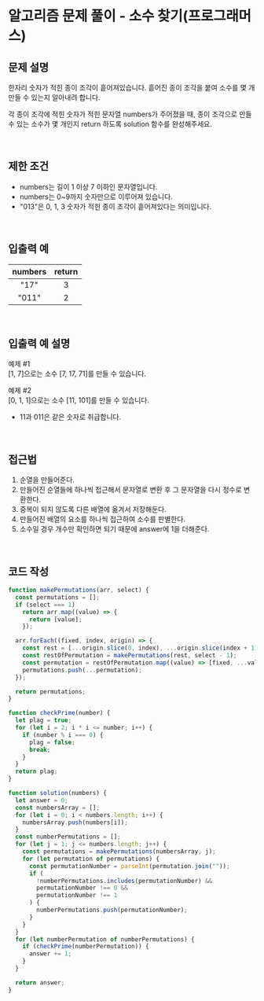 # 알고리즘 문제 풀이 - 소수 찾기(프로그래머스)

## 문제 설명

한자리 숫자가 적힌 종이 조각이 흩어져있습니다. 흩어진 종이 조각을 붙여 소수를 몇 개 만들 수 있는지 알아내려 합니다.

각 종이 조각에 적힌 숫자가 적힌 문자열 numbers가 주어졌을 때, 종이 조각으로 만들 수 있는 소수가 몇 개인지 return 하도록 solution 함수를 완성해주세요.

<br />

## 제한 조건

- numbers는 길이 1 이상 7 이하인 문자열입니다.
- numbers는 0~9까지 숫자만으로 이루어져 있습니다.
- "013"은 0, 1, 3 숫자가 적힌 종이 조각이 흩어져있다는 의미입니다.

<br />

## 입출력 예

| numbers | return |
| :-----: | :----: |
|  "17"   |   3    |
|  "011"  |   2    |

<br />

## 입출력 예 설명

예제 #1<br />
[1, 7]으로는 소수 [7, 17, 71]를 만들 수 있습니다.

예제 #2<br />
[0, 1, 1]으로는 소수 [11, 101]를 만들 수 있습니다.

- 11과 011은 같은 숫자로 취급합니다.

<br />

## 접근법

1. 순열을 만들어준다.
2. 만들어진 순열들에 하나씩 접근해서 문자열로 변환 후 그 문자열을 다시 정수로 변환한다.
3. 중복이 되지 않도록 다른 배열에 옮겨서 저장해둔다.
4. 만들어진 배열의 요소를 하나씩 접근하여 소수를 판별한다.
5. 소수일 경우 개수만 확인하면 되기 때문에 answer에 1을 더해준다.

<br />

## 코드 작성

```js
function makePermutations(arr, select) {
  const permutations = [];
  if (select === 1)
    return arr.map((value) => {
      return [value];
    });

  arr.forEach((fixed, index, origin) => {
    const rest = [...origin.slice(0, index), ...origin.slice(index + 1)];
    const restOfPermutation = makePermutations(rest, select - 1);
    const permutation = restOfPermutation.map((value) => [fixed, ...value]);
    permutations.push(...permutation);
  });

  return permutations;
}

function checkPrime(number) {
  let plag = true;
  for (let i = 2; i * i <= number; i++) {
    if (number % i === 0) {
      plag = false;
      break;
    }
  }
  return plag;
}

function solution(numbers) {
  let answer = 0;
  const numbersArray = [];
  for (let i = 0; i < numbers.length; i++) {
    numbersArray.push(numbers[i]);
  }
  const numberPermutations = [];
  for (let j = 1; j <= numbers.length; j++) {
    const permutations = makePermutations(numbersArray, j);
    for (let permutation of permutations) {
      const permutationNumber = parseInt(permutation.join(""));
      if (
        !numberPermutations.includes(permutationNumber) &&
        permutationNumber !== 0 &&
        permutationNumber !== 1
      ) {
        numberPermutations.push(permutationNumber);
      }
    }
  }
  for (let numberPermutation of numberPermutations) {
    if (checkPrime(numberPermutation)) {
      answer += 1;
    }
  }

  return answer;
}
```

<br />
